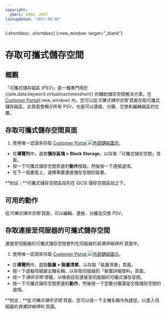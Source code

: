 ```yaml
---
copyright:
  years: 1994, 2017
lastupdated: "2017-09-06"
---
```


{:shortdesc: .shortdesc}
{:new_window: target="_blank"}

# 存取可攜式儲存空間

## 概觀

「可攜式儲存磁區 (PSV)」是一種專門用於 {{site.data.keyword.virtualmachinesshort}} 的輔助儲存空間解決方案。在 [Customer Portal](https://control.softlayer.com/){:new_window} 內，您可以從*可攜式儲存空間* 頁面存取可攜式儲存磁區，此頁面會顯示所有 PSV，也是可以連接、分離、交換和編輯磁區的位置。 

## 存取可攜式儲存空間頁面

1. 使用唯一認證來存取 [Customer Portal ![外部鏈結圖示](../../icons/launch-glyph.svg "外部鏈結圖示")](https://control.softlayer.com/)。
* 在**導覽列**中，選取**儲存區塊 > Block Storage**，以存取「可攜式儲存空間」頁面。
* 按一下可攜式儲存空間旁邊的**動作**按鈕，然後按一下連接選項。
* 在下一個畫面上，選擇需要連接儲存空間的裝置。

**附註：**可攜式儲存空間區段列在 iSCSI 儲存空間區段之下。

## 可用的動作

從*可攜式儲存空間* 頁面，可以編輯、連接、分離及交換 PSV。

## 存取連接至伺服器的可攜式儲存空間

連接至伺服器的可攜式儲存空間會列在伺服器的*裝置詳細資料* 頁面中。

1. 使用唯一認證來存取 [Customer Portal ![外部鏈結圖示](../../icons/launch-glyph.svg "外部鏈結圖示")](https://control.softlayer.com/)。
* 在**導覽列**中，選取**裝置 > 裝置清單**，以存取「裝置清單」頁面。
* 按一下虛擬伺服器主機名稱，以存取伺服器的「裝置詳細資料」頁面。
* 按一下*儲存空間* 標籤，以檢視目前連接至伺服器的可攜式儲存空間。
* 按一下可攜式儲存空間旁邊的**動作**，然後按一下您要分離還是交換儲存空間的選項。 

**附註：**從*可攜式儲存空間* 頁面，您可以按一下主機名稱作為捷徑，以進入伺服器的*裝置詳細資料* 頁面。 
